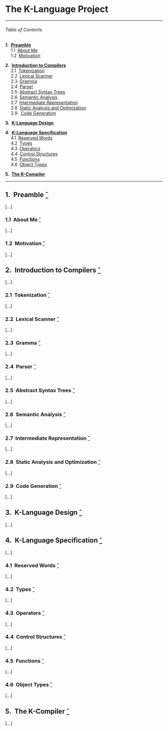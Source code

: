 # The K-Language Project

---
###### Table of Contents

__1.&ensp;[Preamble](#1-preamble-ˆ)__  
&ensp;&ensp; 1.1&ensp;[About Me](#11-about-me-ˆ)  
&ensp;&ensp; 1.2&ensp;[Motivation](#12-motivation-ˆ)  

__2.&ensp;[Introduction to Compilers](#2-introduction-to-compilers-ˆ)__  
&ensp;&ensp; 2.1&ensp;[Tokenization](#21-tokenization-ˆ)  
&ensp;&ensp; 2.2&ensp;[Lexical Scanner](#22-lexical-scanner-ˆ)  
&ensp;&ensp; 2.3&ensp;[Gramma](#23-gramma-ˆ)  
&ensp;&ensp; 2.4&ensp;[Parser](#24-parser-ˆ)  
&ensp;&ensp; 2.5&ensp;[Abstract Syntax Trees](#25-abstract-syntax-trees-ˆ)  
&ensp;&ensp; 2.6&ensp;[Semantic Analysis](#26-semantic-analysis-ˆ)  
&ensp;&ensp; 2.7&ensp;[Intermediate Representation](#27-intermediate-representation-ˆ)  
&ensp;&ensp; 2.8&ensp;[Static Analysis and Optimization](#28-static-analysis-and-optimization-ˆ)  
&ensp;&ensp; 2.9&ensp; [Code Generation](#29-code-generation-ˆ)  

__3.&ensp;[K-Language Design](#3-k-language-design-ˆ)__  

__4.&ensp;[K-Language Specification](#4-k-language-specification-ˆ)__  
&ensp;&ensp; 4.1&ensp;[Reserved Words](#41-reserved-words-ˆ)  
&ensp;&ensp; 4.2&ensp;[Types](#42-types-ˆ)  
&ensp;&ensp; 4.3&ensp;[Operators](#43-operators-ˆ)  
&ensp;&ensp; 4.4&ensp;[Control Structures](#44-control-structures-ˆ)  
&ensp;&ensp; 4.5&ensp;[Functions](#45-functions-ˆ)  
&ensp;&ensp; 4.6&ensp;[Object Types](#46-object-types-ˆ)  

__5.&ensp;[The K-Compiler](#5-the-k-compiler-ˆ)__

---

## 1.&nbsp; Preamble [&#710;](#table-of-contents)
[...]

### 1.1&nbsp; About Me [&#710;](#table-of-contents)
[...]

### 1.2&nbsp; Motivation [&#710;](#table-of-contents)
[...]

## 2.&nbsp; Introduction to Compilers [&#710;](#table-of-contents)
[...]

### 2.1&nbsp; Tokenization [&#710;](#table-of-contents)
[...]

### 2.2&nbsp; Lexical Scanner [&#710;](#table-of-contents)
[...]

### 2.3&nbsp; Gramma [&#710;](#table-of-contents)
[...]

### 2.4&nbsp; Parser [&#710;](#table-of-contents)
[...]

### 2.5&nbsp; Abstract Syntax Trees [&#710;](#table-of-contents)
[...]

### 2.6&nbsp; Semantic Analysis [&#710;](#table-of-contents)
[...]

### 2.7&nbsp; Intermediate Representation [&#710;](#table-of-contents)
[...]

### 2.8&nbsp; Static Analysis and Optimization [&#710;](#table-of-contents)
[...]

### 2.9&nbsp; Code Generation [&#710;](#table-of-contents)
[...]


## 3.&nbsp; K-Language Design [&#710;](#table-of-contents)
[...]

## 4.&nbsp; K-Language Specification [&#710;](#table-of-contents)
[...]

### 4.1&nbsp; Reserved Words [&#710;](#table-of-contents)
[...]

### 4.2&nbsp; Types [&#710;](#table-of-contents)
[...]

### 4.3&nbsp; Operators [&#710;](#table-of-contents)
[...]

### 4.4&nbsp; Control Structures [&#710;](#table-of-contents)
[...]

### 4.5&nbsp; Functions [&#710;](#table-of-contents)
[...]

### 4.6&nbsp; Object Types [&#710;](#table-of-contents)
[...]


## 5.&nbsp; The K-Compiler [&#710;](#table-of-contents)
[...]
